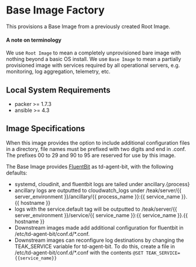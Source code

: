 # Base Image Factory

This provisions a Base Image from a previously created Root Image.

#### A note on terminology

We use `Root Image` to mean a completely unprovisioned bare image with nothing beyond a basic OS install. We use `Base Image` to mean a partially provisioned image with services required by all operational servers, e.g. monitoring, log aggregation, telemetry, etc.

## Local System Requirements
- packer >= 1.7.3
- ansible >= 4.3

## Image Specifications

When this image provides the option to include additional configuration files in a directory, file names must be prefixed with two digits and end in .conf. The prefixes 00 to 29 and 90 to 95 are reserved for use by this image.

The Base Image provides [FluentBit](https://fluentbit.io) as td-agent-bit, with the following defaults:
- systemd, cloudinit, and fluentbit logs are tailed under ancillary.{process}
- ancillary logs are outputted to cloudwatch_logs under /teak/server/{{ server_environment }}/ancillary/{{ process_name }}:{{ service_name }}.{{ hostname }}
- logs with the service.default tag will be outputted to /teak/server/{{ server_environment }}/service/{{ service_name }}:{{ service_name }}.{{ hostname }}
- Downstream images made add additional configuration for fluentbit in /etc/td-agent-bit/conf.d/\*.conf.
- Downstream images can reconfigure log destinations by changing the TEAK_SERVICE variable for td-agent-bit. To do this, create a file in /etc/td-agent-bit/conf.d/\*.conf with the contents ```@SET TEAK_SERVICE={{service_name}}```
